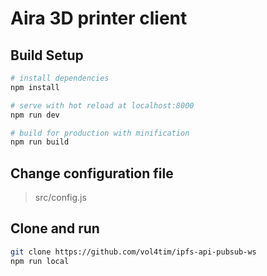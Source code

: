 # Aira 3D printer client

## Build Setup

``` bash
# install dependencies
npm install

# serve with hot reload at localhost:8000 
npm run dev

# build for production with minification
npm run build
```

## Change configuration file

> src/config.js

## Clone and run
```bash
git clone https://github.com/vol4tim/ipfs-api-pubsub-ws
npm run local
```
